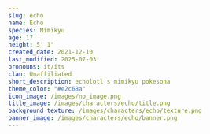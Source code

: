 ```yaml
---
slug: echo
name: Echo
species: Mimikyu
age: 17
height: 5' 1"
created_date: 2021-12-10
last_modified: 2025-07-03
pronouns: it/its
clan: Unaffiliated
short_description: echolotl's mimikyu pokesona
theme_color: "#e2c68a"
icon_image: /images/no_image.png
title_image: /images/characters/echo/title.png
background_texture: /images/characters/echo/texture.png
banner_image: /images/characters/echo/banner.png
---
```


